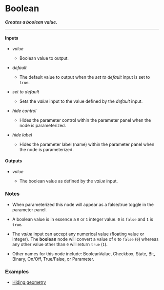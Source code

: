 # Boolean

**_Creates a boolean value._**

---


#### Inputs

* _value_

  * Boolean value to output.

* _default_

  * The default value to output when the _set to default_ input is set to `true`.

* _set to default_

  * Sets the _value_ input to the value defined by the _default_ input.

* _hide control_

  * Hides the parameter control within the parameter panel when the node is parameterized.

* _hide label_

  * Hides the parameter label (name) within the parameter panel when the node is parameterized.


#### Outputs

* _value_

  * The boolean value as defined by the _value_ input.


### Notes

* When parameterized this node will appear as a false/true toggle in the parameter panel.

* A boolean value is in essence a `0` or `1` integer value. `0` is `false` and `1` is `true`.

* The _value_ input can accept any numerical value (floating value or integer). The **boolean** node will convert a value of `0` to `false` (`0`) whereas any other value other than `0` will return `true` (`1`).

* Other names for this node include: BooleanValue, Checkbox, State, Bit, Binary, On/Off, True/False, or Parameter.


### Examples



* <a href="https://creator.trimble.com/graph?assetURI=whp:89687422-0229-4242-99ba-05c8ab7bba7b&version=latest" target="_blank">Hiding geometry</a>
